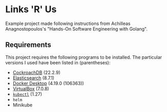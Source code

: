 # Links 'R' Us

Example project made following instructions from Achilleas Anagnostopoulos's "Hands-On Software Engineering with Golang".

## Requirements

This project requires the following programs to be installed. The particular versions I used have been listed in (parentheses):

* [CockroachDB](https://www.cockroachlabs.com/docs/stable/install-cockroachdb.html) (22.2.9)
* [Elasticsearch](https://www.elastic.co/downloads/elasticsearch) (8.7.1)
* [Docker Desktop](https://www.docker.com/) (4.19.0 (106363))
* [VirtualBox](https://www.virtualbox.org/) (7.0.8)
* [`kubectl`](https://kubernetes.io/docs/tasks/tools/#kubectl) (1.27)
* `helm`
* Minikube
